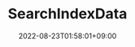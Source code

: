 ---
title: "SearchIndexData"
date: 2022-08-23T01:58:01+09:00
draft: false
outputs:
- JSON
layout: search
---